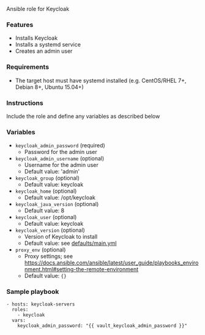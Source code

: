 Ansible role for Keycloak

### Features

- Installs Keycloak
- Installs a systemd service
- Creates an admin user


### Requirements

- The target host must have systemd installed (e.g. CentOS/RHEL 7+, Debian 8+, Ubuntu 15.04+)


### Instructions

Include the role and define any variables as described below


### Variables

- `keycloak_admin_password` (required)
    - Password for the admin user
- `keycloak_admin_username` (optional)
    - Username for the admin user
    - Default value: 'admin'
- `keycloak_group` (optional)
    - Default value: keycloak
- `keycloak_home` (optional)
    - Default value: /opt/keycloak
- `keycloak_java_version` (optional)
    - Default value: 8
- `keycloak_user` (optional)
    - Default value: keycloak
- `keycloak_version` (optional)
    - Version of Keycloak to install
    - Default value: see [defaults/main.yml](defaults/main.yml)
- `proxy_env` (optional)
    - Proxy settings; see https://docs.ansible.com/ansible/latest/user_guide/playbooks_environment.html#setting-the-remote-environment
    - Default value: `{}`


### Sample playbook

    - hosts: keycloak-servers
      roles:
        - keycloak
      vars:
        keycloak_admin_password: "{{ vault_keycloak_admin_password }}"
